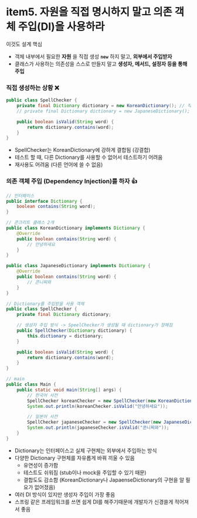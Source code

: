 # item5. 자원을 직접 명시하지 말고 의존 객체 주입(DI)을 사용하라

이것도 설계 핵심

-   객체 내부에서 필요한 **자원** 을 직접 생성 **`new`** 하지 말고, **외부에서 주입받자**
-   클래스가 사용하는 의존성을 스스로 만들지 말고 **생성자, 메서드, 설정자 등을 통해 주입**

### 직접 생성하는 상황 ❌

```java
public class SpellChecker {
    private final Dictionary dictionary = new KoreanDictionary(); // 직접 생성
    // private final Dictionary dictionary = new JapaneseDictionary(); // 바꾸고 싶으면 이런짓 해야함

    public boolean isValid(String word) {
        return dictionary.contains(word);
    }
}
```

-   SpellChecker는 KoreanDictionary에 강하게 결합됨 (강결합)
-   테스트 할 때, 다른 Dictionary를 사용할 수 없어서 테스트하기 어려움
-   재사용도 어려움 (다른 언어에 쓸 수 없음)

### 의존 객체 주입 (Dependency Injection)를 하자 👍

```java
// 인터페이스
public interface Dictionary {
    boolean contains(String word);
}
```

```java
// 콘크리트 클래스 2개
public class KoreanDictionary implements Dictionary {
    @Override
    public boolean contains(String word) {
        // 안녕하세요
    }
}

public class JapaneseDictionary implements Dictionary {
    @Override
    public boolean contains(String word) {
        // 콘니찌와
    }
}
```

```java
// Dictionary를 주입받을 사용 객체
public class SpellChecker {
    private final Dictionary dictionary;

    // 생성자 주입 방식 -> SpeelChecker가 생성될 때 dictionary가 정해짐
    public SpellChecker(Dictionary dictionary) {
        this.dictionary = dictionary;
    }

    public boolean isValid(String word) {
        return dictionary.contains(word);
    }
}
```

```java
// main
public class Main {
    public static void main(String[] args) {
        // 한국어 사전
        SpellChecker koreanChecker = new SpellChecker(new KoreanDictionary()); // KoreanDictionary를 주입
        System.out.println(koreanChecker.isValid("안녕하세요"));

        // 일본어 사전
        SpellChecker japaneseChecker = new SpellChecker(new JapaneseDictionary()); // JapaneseDictionary를 주입
        System.out.println(japaneseChecker.isValid("콘니찌와"));
    }
}
```
-   Dictionary는 인터페이스고 실제 구현체는 외부에서 주입하는 방식
-   다양한 Dictionary 구현체를 자유롭게 바꿔 끼울 수 있음
    -   유연성이 증가함
    -   테스트도 쉬워짐 (stub이나 mock을 주입할 수 있기 때문)
    -   결합도도 감소함 (KoreanDictionary나 JapaenseDictionary의 구현을 알 필요가 없어졌음)
-   여러 DI 방식이 있지만 생성자 주입이 가장 좋음
-   스프링 같은 프레임워크를 쓰면 쉽게 DI를 해주기때문에 개발자가 신경쓸게 적어져서 좋음
